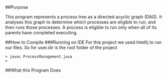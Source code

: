 ##Purpose

This program represents a process tree as a directed acyclic graph (DAG). It
analyses this graph to determine which processes are eligible to run, and then
runs those processes. A process is eligible to run only when all of its parents
have completed executing. 


##How to Compile
###Running on IDE
For this project we used Intellij to run our files. So for user.dir is the root folder of the project


```
> javac ProcessManagement.java
>
```

##What this Program Does
